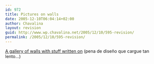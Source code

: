 ```yaml
---
id: 972
title: Pictures on walls
date: 2005-12-10T06:04:14+02:00
author: Chavalina
layout: revision
guid: http://www.wp.chavalina.net/2005/12/10/595-revision/
permalink: /2005/12/10/595-revision/
---
```

<a href="http://www.picturesonwalls.com/" target="_blank">A gallery of walls with stuff written on</a> (pena de dise&ntilde;o que cargue tan lento&#8230;)